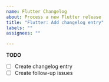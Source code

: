 ```yaml
---
name: Flutter Changelog
about: Process a new Flutter release
title: "Flutter: Add changelog entry"
labels: ""
assignees: ""

---
```


**TODO**

- [ ] Create changelog entry
- [ ] Create follow-up issues
